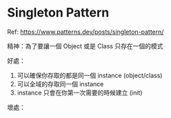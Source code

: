 # Singleton Pattern

Ref: <https://www.patterns.dev/posts/singleton-pattern/>

精神：為了要讓一個 Object 或是 Class 只存在一個的模式

好處：

  1. 可以確保你存取的都是同一個 instance (object/class)
  2. 可以全域的存取同一個 instance
  3. instance 只會在你第一次需要的時候建立 (init)

壞處：
